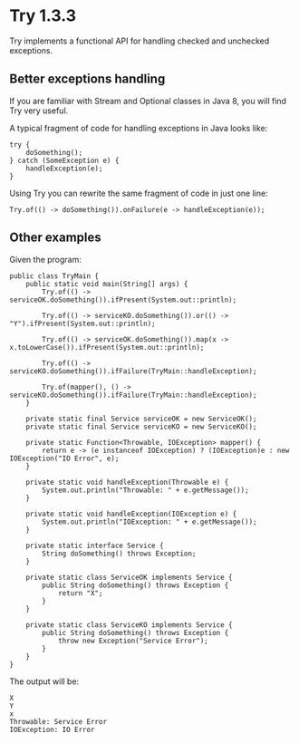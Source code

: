 # Try 1.3.3

Try implements a functional API for handling checked and unchecked exceptions.

## Better exceptions handling 

If you are familiar with Stream and Optional classes in Java 8, you will find Try very useful.

A typical fragment of code for handling exceptions in Java looks like:

    try {
        doSomething();
    } catch (SomeException e) {
        handleException(e);
    }
 
Using Try you can rewrite the same fragment of code in just one line:

    Try.of(() -> doSomething()).onFailure(e -> handleException(e));

## Other examples

Given the program:

    public class TryMain {
        public static void main(String[] args) {
            Try.of(() -> serviceOK.doSomething()).ifPresent(System.out::println);

            Try.of(() -> serviceKO.doSomething()).or(() -> "Y").ifPresent(System.out::println);

            Try.of(() -> serviceOK.doSomething()).map(x -> x.toLowerCase()).ifPresent(System.out::println);

            Try.of(() -> serviceKO.doSomething()).ifFailure(TryMain::handleException);

            Try.of(mapper(), () -> serviceKO.doSomething()).ifFailure(TryMain::handleException);
        }

        private static final Service serviceOK = new ServiceOK();
        private static final Service serviceKO = new ServiceKO();

        private static Function<Throwable, IOException> mapper() {
            return e -> (e instanceof IOException) ? (IOException)e : new IOException("IO Error", e);
        }

        private static void handleException(Throwable e) {
            System.out.println("Throwable: " + e.getMessage());
        }

        private static void handleException(IOException e) {
            System.out.println("IOException: " + e.getMessage());
        }

        private static interface Service {
            String doSomething() throws Exception;
        }

        private static class ServiceOK implements Service {
            public String doSomething() throws Exception {
                return "X";
            }
        }

        private static class ServiceKO implements Service {
            public String doSomething() throws Exception {
                throw new Exception("Service Error");
            }
        }
    }

The output will be:

    X
    Y
    x
    Throwable: Service Error
    IOException: IO Error
